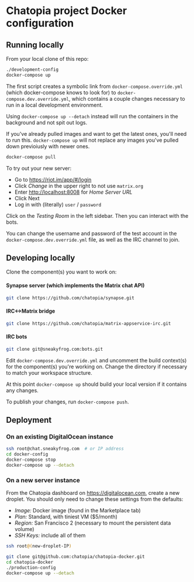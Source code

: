 # Chatopia project Docker configuration

## Running locally
From your local clone of this repo:

```bash
./development-config
docker-compose up
```

The first script creates a symbolic link from `docker-compose.override.yml` (which docker-compose knows to look for) to `docker-compose.dev.override.yml`, which contains a couple changes necessary to run in a local development environment. 

Using `docker-compose up --detach` instead will run the containers in the background and not spit out logs.

If you've already pulled images and want to get the latest ones, you'll need to run this. `docker-compose up` will not replace any images you've pulled down previoiusly with newer ones.
```bash
docker-compose pull
```

To try out your new server:

* Go to <https://riot.im/app/#/login>
* Click _Change_ in the upper right to not use `matrix.org`
* Enter <http://localhost:8008> for _Home Server URL_
* Click Next
* Log in with (literally) `user` / `password`

Click on the _Testing Room_ in the left sidebar. Then you can interact with the bots.

You can change the username and password of the test account in the `docker-compose.dev.override.yml` file, as well as the IRC channel to join.

## Developing locally
Clone the component(s) you want to work on:
#### Synapse server (which implements the Matrix chat API)
```bash
git clone https://github.com/chatopia/synapse.git
```
#### IRC<->Matrix bridge
```bash
git clone https://github.com/chatopia/matrix-appservice-irc.git
```
#### IRC bots
```bash
git clone git@sneakyfrog.com:bots.git
```

Edit `docker-compose.dev.override.yml` and uncomment the build context(s) for the component(s) you're working on. Change the directory if necessary to match your workspace structure.

At this point `docker-compose up` should build your local version if it contains any changes.

To publish your changes, run `docker-compose push`.

## Deployment
### On an existing DigitalOcean instance
```bash
ssh root@chat.sneakyfrog.com  # or IP address
cd docker-config
docker-compose stop
docker-compose up --detach
```

### On a new server instance
From the Chatopia dashboard on <https://digitalocean.com>, create a new droplet. You should only need to change these settings from the defaults:

* _Image:_ Docker image (found in the Marketplace tab)
* _Plan:_ Standard, with tiniest VM ($5/month)
* _Region:_ San Francisco 2 (necessary to mount the persistent data volume)
* _SSH Keys:_ include all of them

```bash
ssh root@(new-droplet-IP)
```

```bash
git clone git@github.com:chatopia/chatopia-docker.git
cd chatopia-docker
./production-config
docker-compose up --detach
```
